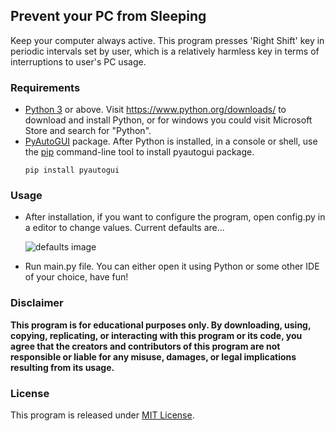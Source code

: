 ## Prevent your PC from Sleeping
Keep your computer always active. This program presses 'Right Shift' key in periodic intervals set by user, which is a relatively harmless key in terms of interruptions to user's PC usage.

### Requirements
* [Python 3](https://www.python.org/) or above. Visit https://www.python.org/downloads/ to download and install Python, or for windows you could visit Microsoft Store and search for "Python".
* [PyAutoGUI](https://pypi.org/project/PyAutoGUI/) package. After Python is installed, in a console or shell, use the [pip](https://pip.pypa.io/en/stable) command-line tool to install pyautogui package.
  ```
  pip install pyautogui
  ```

### Usage
* After installation, if you want to configure the program, open config.py in a editor to change values. Current defaults are...

  ![defaults image](https://github.com/GodsScion/Keep_PC_Active/assets/100998531/5387f904-a31d-432a-a569-a1faeb4380cc)

* Run main.py file. You can either open it using Python or some other IDE of your choice, have fun!


### Disclaimer 
**This program is for educational purposes only. By downloading, using, copying, replicating, or interacting with this program or its code, you agree that the creators and contributors of this program are not responsible or liable for any misuse, damages, or legal implications resulting from its usage.**

### License
This program is released under [MIT License](LICENSE).
